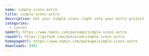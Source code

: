 ```yaml
---
name: simple-icons-astro
title: simple-icons-astro
description: Get your Simple icons right into your Astro project
categories:
  - css+ui
npmUrl: https://www.npmjs.com/package/simple-icons-astro
repoUrl: https://github.com/dzeiocom/simple-icons-astro
homepageUrl: https://www.npmjs.com/package/simple-icons-astro
downloads: 9381
---
```

